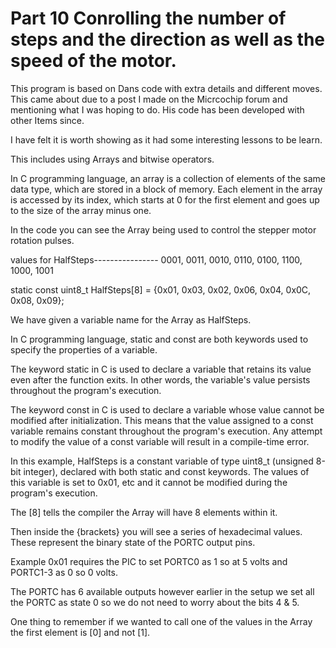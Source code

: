 # Part 10 Conrolling the number of steps and the  direction as well as the speed of the motor.

This program is based on Dans code with extra details and different moves. This came about due to a post I made on the Micrcochip forum and mentioning what I was hoping to do. His code has been developed with other Items since.

I have felt it is worth showing as it had some interesting lessons to be learn.

This includes using Arrays and bitwise operators.

In C programming language, an array is a collection of elements of the same data type, which are stored in a block of memory. Each element in the array is accessed by its index, which starts at 0 for the first element and goes up to the size of the array minus one.

In the code you can see the Array being used to control the stepper motor rotation pulses.

values for HalfSteps---------------- 0001, 0011, 0010, 0110, 0100, 1100, 1000, 1001 

static const uint8_t HalfSteps[8] = {0x01, 0x03, 0x02, 0x06, 0x04, 0x0C, 0x08, 0x09};

We have given a variable name for the Array as HalfSteps.

In C programming language, static and const are both keywords used to specify the properties of a variable.

The keyword static in C is used to declare a variable that retains its value even after the function exits. In other words, the variable's value persists throughout the program's execution.

The keyword const in C is used to declare a variable whose value cannot be modified after initialization. This means that the value assigned to a const variable remains constant throughout the program's execution. Any attempt to modify the value of a const variable will result in a compile-time error.

In this example, HalfSteps is a constant variable of type uint8_t (unsigned 8-bit integer), declared with both static and const keywords. The values of this variable is set to 0x01, etc and it cannot be modified during the program's execution.

The [8] tells the compiler the Array will have 8 elements within it.

Then inside the {brackets} you will see a series of hexadecimal values. These represent the binary state of the PORTC output pins.

Example 0x01 requires the PIC to set PORTC0 as 1 so at 5 volts and PORTC1-3 as 0 so 0 volts.

The PORTC has 6 available outputs however earlier in the setup we set all the PORTC as state 0 so we do not need to worry about the bits 4 & 5.

One thing to remember if we wanted to call one of the values in the Array the first element is [0] and not [1].
